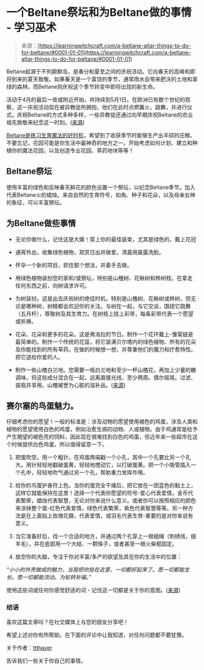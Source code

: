 <!--yml

分类：未分类

日期：2024-06-12 18:16:48

-->

# 一个Beltane祭坛和为Beltane做的事情 - 学习巫术

> 来源：[https://learningwitchcraft.com/a-beltane-altar-things-to-do-for-beltane/#0001-01-01](https://learningwitchcraft.com/a-beltane-altar-things-to-do-for-beltane/#0001-01-01)

Beltane起源于不列颠群岛，是春分和夏至之间的庆祝活动。它向春天的高峰和即将到来的夏天致敬。如果春天是一个富饶的季节，通常雨水会带来肥沃的土地和翠绿的森林。而Beltane则庆祝这个季节转变中即将出现的新生命。

活动于4月的最后一夜或附近开始，并持续到5月1日。在欧洲已有数个世纪的观察，这一庆祝活动现在被异教徒所拥抱，他们在此时点燃篝火，跳舞，并进行仪式。庆祝Beltane的方式多种多样，一些异教徒还通过向早期庆祝Beltane的农业祖先致敬来纪念这一时刻。([来源](https://www.thoughtco.com/beltane-4159809))

[Beltane是练习生育魔法的好时机](https://witchcraft-wicca.com/fertility-spells-easy-pregnancy-spells/)，希望到了收获季节时能够生产出丰硕的庄稼。不要忘记，花园可能是你生活中最神奇的地方之一。开始考虑如何计划、建立和种植你的魔法花园，以及创造专业花园、草药地块等等！

## Beltane祭坛

使用丰富的绿色和反映春天鲜花的颜色设置一个祭坛，以纪念Beltane季节。加入代表Beltane火的蜡烛。来自自然的生育符号，如角、种子和花朵，以及母亲女神的象征，可以丰富祭坛。

## 为Beltane做些事情

+   无论你做什么，记住这是大婚！穿上你的最佳装束，尤其是绿色的，戴上花冠

+   通宵外出，收集绿色植物，观赏日出并做爱。清晨用晨露洗脸。[](https://www.etsy.com/listing/650112468/clockwork-heart-steampunk-pendant)

+   怀孕一个新的项目，抓住那个想法，并着手去做。

+   用绿色植物装扮您的家和/或祭坛，特别是山楂树、花楸树和桦树枝。在拿走任何东西之前，向树请求许可。

+   为树装扮。这是出去庆祝树的绝佳时机。特别是山楂树、花楸树或桦树，但无论是哪种树，树精都会欢迎你的关注。与树在一起，与它交谈，围绕它跳舞（五月杆），尊敬树及其生育力。在树枝上挂上彩带，每条彩带代表一个愿望或祈祷。

+   花朵、花朵和更多的花朵。这是弗洛拉的节日。制作一个花环戴上-雏菊链是最简单的。制作一个传统的花篮，将它装满贝尔塔内的绿色植物、所有的花朵及你能找到的所有草药。在做的时候想一想，并尊重他们的魔力和疗愈特性。把它送给你爱的人。

+   制作一些山楂白兰地。您需要一瓶白兰地和至少一杯山楂花，再加上少量的糖调味。将这些成分混合在一起，远离直接光线，至少两周。偶尔摇晃。过滤、装瓶并享用。山楂被誉为心脏的滋补品。([来源](https://www.goddessandgreenman.co.uk/beltane))

## 赛尔塞的鸟蛋魅力。

仔细考虑你的愿望！一般的标准是：涉及动物的愿望使用褐色的鸡蛋，涉及人类和植物的愿望使用白色的鸡蛋，例如治愈生病的动物、人或植物。由于鸡通常是给予产生期望的褐色壳的饲料，因此现在很难找到白色的鸡蛋，但近年来一些超市在这个时候提供白色鸡蛋，所以值得留意一下。

1.  把蛋吹空。用一个粗针，在鸡蛋两端戳一个小孔，其中一个孔要比另一个孔大。用针轻轻地戳破蛋黄，轻轻地搅动它，以打破蛋黄。把一个小吸管插入一个孔中，轻轻地吹气通过另一个孔，帮助重力发挥作用。

1.  给你的鸟蛋护身符上色。当你的蛋完全干燥后，把它放在一团蓝色的黏土上，这样它就能保持在这里！选择一个代表你愿望的符号-爱心代表爱情，金币代表繁荣，蜡烛代表智慧，无论对你来说什么意义。或者你可以按照相应的颜色来涂抹整个蛋-红色代表爱情，绿色代表繁荣，紫色代表智慧等等。另一种方法是在上面贴上玫瑰花瓣，代表爱情，或羽毛代表生育-重要的是对你来说有意义。

1.  当它准备好后，找一个合适的地方，并通过两个孔穿上一根细绳（刺绣线，细羊毛），并在底部用一个大结、一颗珠子，或者甚至一根火柴棍固定。

1.  放空你的大脑，专注于你对丰富/多产的欲望及其在你的生活中的位置：

*“小小的外壳做成的魅力，当我把你挂在这里，一切都好起来了。愿一切都能生长。愿一切都能流动。为轮转祈福。”*

使用这些词或任何你感觉舒适的词 - 记住这一切都是关于你的意图。([来源](https://www.goddessandgreenman.co.uk/beltane))

### 结语

喜欢这篇文章吗？在社交媒体上与您的朋友分享吧！

希望上述对你有所帮助。在下面的评论中让我知道，对任何问题都不要犹豫。

[](https://www.etsy.com/shop/Artbyblossom)

关于作者：[ttthayer](https://learningwitchcraft.com/profile/?ttthayer/)

告诉我们一些关于你自己的事情。
